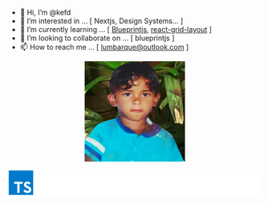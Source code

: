 - 👋 Hi, I’m @kefd
- 👀 I’m interested in ... [ Nextjs, Design Systems... ]
- 🌱 I’m currently learning ... [ [Blueprintjs](https://blueprintjs.com/), [react-grid-layout](https://github.com/react-grid-layout/react-grid-layout) ]
- 💞️ I’m looking to collaborate on ... [ blueprintjs ]
- 📫 How to reach me ... [ lumbarque@outlook.com ]

<p align="center">
  <img src="https://github.com/kefd/kefd/blob/main/WhatsApp%20Image%202021-05-23%20at%2022.25.05.jpeg" width="200" height="200" />
</p>
<p align="left">
  <div style="background-color: white">
    <img src="https://raw.githubusercontent.com/devicons/devicon/master/icons/typescript/typescript-original.svg" width="50" height="50" />
</p>

<!---
kefd/kefd is a ✨ special ✨ repository because its `README.md` (this file) appears on your GitHub profile.
You can click the Preview link to take a look at your changes.
--->
